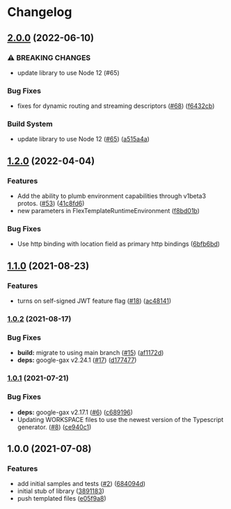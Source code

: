 # Changelog

## [2.0.0](https://github.com/googleapis/nodejs-dataflow/compare/v1.2.0...v2.0.0) (2022-06-10)


### ⚠ BREAKING CHANGES

* update library to use Node 12 (#65)

### Bug Fixes

* fixes for dynamic routing and streaming descriptors ([#68](https://github.com/googleapis/nodejs-dataflow/issues/68)) ([f6432cb](https://github.com/googleapis/nodejs-dataflow/commit/f6432cb34bae0773494dc29f30782c854892e6a0))


### Build System

* update library to use Node 12 ([#65](https://github.com/googleapis/nodejs-dataflow/issues/65)) ([a515a4a](https://github.com/googleapis/nodejs-dataflow/commit/a515a4a9be3a6dd0e307858312906f2022d65d25))

## [1.2.0](https://github.com/googleapis/nodejs-dataflow/compare/v1.1.0...v1.2.0) (2022-04-04)


### Features

* Add the ability to plumb environment capabilities through v1beta3 protos. ([#53](https://github.com/googleapis/nodejs-dataflow/issues/53)) ([41c8fd6](https://github.com/googleapis/nodejs-dataflow/commit/41c8fd603155fd9158f88fdb95807c988f59875c))
* new parameters in FlexTemplateRuntimeEnvironment ([f8bd01b](https://github.com/googleapis/nodejs-dataflow/commit/f8bd01b0c55f33e00ba33671ebeb2a8cabd51bbb))


### Bug Fixes

* Use http binding with location field as primary http bindings ([6bfb6bd](https://github.com/googleapis/nodejs-dataflow/commit/6bfb6bdee7f50b8353aa7fde8e4f764704ddb81a))

## [1.1.0](https://www.github.com/googleapis/nodejs-dataflow/compare/v1.0.2...v1.1.0) (2021-08-23)


### Features

* turns on self-signed JWT feature flag ([#18](https://www.github.com/googleapis/nodejs-dataflow/issues/18)) ([ac48141](https://www.github.com/googleapis/nodejs-dataflow/commit/ac48141e34e60d95a6037e30d33b28db9467c2b7))

### [1.0.2](https://www.github.com/googleapis/nodejs-dataflow/compare/v1.0.1...v1.0.2) (2021-08-17)


### Bug Fixes

* **build:** migrate to using main branch ([#15](https://www.github.com/googleapis/nodejs-dataflow/issues/15)) ([af1172d](https://www.github.com/googleapis/nodejs-dataflow/commit/af1172da72a97804f9d50ff91b388f20ff90124f))
* **deps:** google-gax v2.24.1 ([#17](https://www.github.com/googleapis/nodejs-dataflow/issues/17)) ([d177477](https://www.github.com/googleapis/nodejs-dataflow/commit/d177477188036fa675a1b3f32f5d85aca27c4fcc))

### [1.0.1](https://www.github.com/googleapis/nodejs-dataflow/compare/v1.0.0...v1.0.1) (2021-07-21)


### Bug Fixes

* **deps:** google-gax v2.17.1 ([#6](https://www.github.com/googleapis/nodejs-dataflow/issues/6)) ([c689196](https://www.github.com/googleapis/nodejs-dataflow/commit/c689196fd00e35fe702e16a6642e7fb06c9907b2))
* Updating WORKSPACE files to use the newest version of the Typescript generator. ([#8](https://www.github.com/googleapis/nodejs-dataflow/issues/8)) ([ce940c1](https://www.github.com/googleapis/nodejs-dataflow/commit/ce940c13c9730f7ede30ad5dfc10cceb56c6953b))

## 1.0.0 (2021-07-08)


### Features

* add initial samples and tests ([#2](https://www.github.com/googleapis/nodejs-dataflow/issues/2)) ([684094d](https://www.github.com/googleapis/nodejs-dataflow/commit/684094dfa2141f4b1974e6bd0cc906c16097a0ab))
* initial stub of library ([3891183](https://www.github.com/googleapis/nodejs-dataflow/commit/389118343ec1a351b58755522f5336d2dfc3a976))
* push templated files ([e05f9a8](https://www.github.com/googleapis/nodejs-dataflow/commit/e05f9a8d276dc9ddf6916620a951788ee42f41f5))
